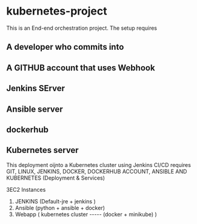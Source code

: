 # kubernetes-project
This is an End-end orchestration project. The setup requires
## A developer who commits into
## A GITHUB account that uses Webhook
## Jenkins SErver
## Ansible server
## dockerhub
## Kubernetes server

This deployment oijnto a Kubernetes cluster using Jenkins CI/CD requires
GIT, LINUX, JENKINS, DOCKER, DOCKERHUB ACCOUNT, ANSIBLE AND KUBERNETES (Deployment & Services)

3EC2 Instances
1. JENKINS (Default-jre + jenkins )
2. Ansible (python + ansible + docker)
3. Webapp ( kubernetes cluster ----- (docker + minikube) )
